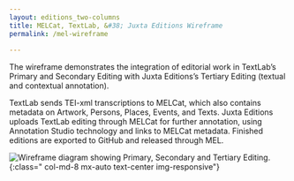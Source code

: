 ```yaml
---
layout: editions_two-columns
title: MELCat, TextLab, &#38; Juxta Editions Wireframe
permalink: /mel-wireframe
 
---
```



The wireframe demonstrates the integration of editorial work in TextLab’s Primary and Secondary Editing with Juxta Editions’s Tertiary Editing (textual and contextual annotation).

TextLab sends TEI-xml transcriptions to MELCat, which also contains metadata on Artwork, Persons, Places, Events, and Texts. Juxta Editions uploads TextLab editing through MELCat for further annotation, using Annotation Studio technology and links to MELCat metadata. Finished editions are exported to GitHub and released through MEL.

![Wireframe diagram showing Primary, Secondary and Tertiary Editing.](http://localhost:4000/images/mel-wireframe.png){:class=" col-md-8 mx-auto text-center img-responsive"} 